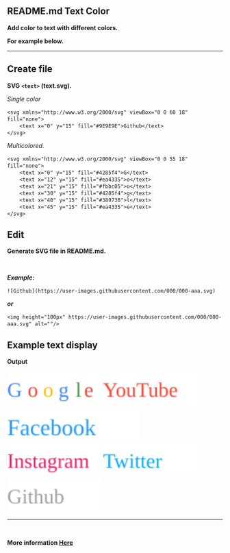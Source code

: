 ## README.md Text Color

**Add color to text with different colors.**

**For example below.**

<hr>

## Create file

**SVG ```<text>``` (text.svg).**

_Single color_

```rubi
<svg xmlns="http://www.w3.org/2000/svg" viewBox="0 0 60 18" fill="none">
    <text x="0" y="15" fill="#9E9E9E">Github</text>
</svg>
```

_Multicolored._

```rubi
<svg xmlns="http://www.w3.org/2000/svg" viewBox="0 0 55 18" fill="none">
    <text x="0" y="15" fill="#4285f4">G</text>
    <text x="12" y="15" fill="#ea4335">o</text>
    <text x="21" y="15" fill="#fbbc05">o</text>
    <text x="30" y="15" fill="#4285f4">g</text>
    <text x="40" y="15" fill="#389738">l</text>
    <text x="45" y="15" fill="#ea4335">e</text>
</svg>
```

## Edit

**Generate SVG file in README.md.**

<br>

**_Example:_**

```rubi
![Github](https://user-images.githubusercontent.com/000/000-aaa.svg)
```

_**or**_

```rubi
<img height="100px" https://user-images.githubusercontent.com/000/000-aaa.svg" alt=""/>
```

## Example text display

**Output**

<img height="80px" src="https://raw.githubusercontent.com/ZazerConer/readme.md-text-color/main/text/google.svg" alt=""/>

<img height="80px" src="https://raw.githubusercontent.com/ZazerConer/readme.md-text-color/main/text/youtube.svg" alt=""/>

<img height="80px" src="https://raw.githubusercontent.com/ZazerConer/readme.md-text-color/main/text/facebook.svg" alt=""/>

<img height="80px" src="https://raw.githubusercontent.com/ZazerConer/readme.md-text-color/main/text/instagram.svg" alt=""/>

<img height="80px" src="https://raw.githubusercontent.com/ZazerConer/readme.md-text-color/main/text/twitter.svg" alt=""/>

<img height="80px" src="https://raw.githubusercontent.com/ZazerConer/readme.md-text-color/main/text/github.svg" alt=""/>


<hr>
<br>

**More information [Here](https://www.w3schools.com/graphics/svg_text.asp)**
